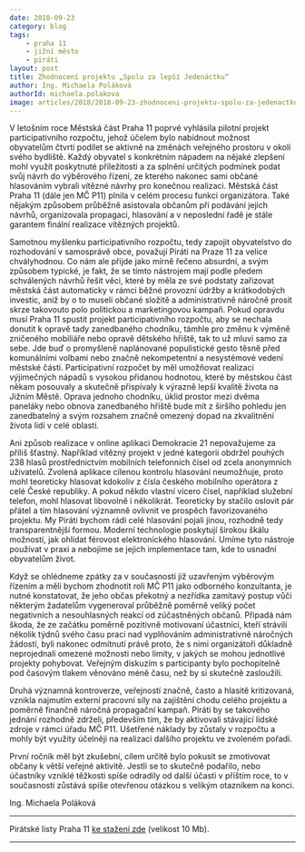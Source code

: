 ```yaml
---
date: 2018-09-23
category: blog
tags:
	- praha 11
	- jižní město
	- piráti
layout: post
title: Zhodnocení projektu „Spolu za lepší Jedenáctku“
author: Ing. Michaela Poláková
authorId: michaela.polakova
image: articles/2018/2018-09-23-zhodnoceni-projektu-spolu-za-jedenactku.jpg
---
```


V letošním roce Městská část Praha 11 poprvé vyhlásila pilotní projekt participativního rozpočtu, jehož účelem bylo nabídnout možnost obyvatelům čtvrti podílet se aktivně na změnách veřejného prostoru v okolí svého bydliště.  Každý obyvatel s konkrétním nápadem na nějaké zlepšení mohl využít poskytnuté příležitosti a za splnění určitých podmínek podat svůj návrh do výběrového řízení, ze kterého nakonec sami občané hlasováním vybrali vítězné návrhy pro konečnou realizaci.  Městská část Praha 11 (dále jen MČ  P11) plnila v celém procesu funkci organizátora. Také nějakým způsobem průběžně asistovala občanům při podávání jejich návrhů, organizovala propagaci, hlasování a v neposlední řadě je stále garantem finální realizace vítězných projektů.

Samotnou myšlenku participativního rozpočtu, tedy zapojit obyvatelstvo do rozhodování v samosprávě obce, považují Piráti na Praze 11 za velice chvályhodnou. Co nám ale přijde jako mírně řečeno absurdní, a svým způsobem typické, je fakt, že se tímto nástrojem mají podle předem schválených návrhů řešit věci, které by měla ze své podstaty zařizovat městská část automaticky v rámci běžné provozní údržby a krátkodobých investic, aniž by o to museli občané složitě a administrativně náročně prosit skrze takovouto polo politickou a marketingovou kampaň. Pokud opravdu musí Praha 11 spustit projekt participativního rozpočtu, aby se nechala donutit k opravě tady zanedbaného chodníku, támhle pro změnu k výměně zničeného mobiliáře nebo opravě dětského hřiště, tak to už mluví samo za sebe. Jde buď o promyšleně naplánované populistické gesto těsně před komunálními volbami nebo značně nekompetentní a nesystémové vedení městské části. Participativní rozpočet by měl umožňovat realizaci výjimečných nápadů s vysokou přidanou hodnotou, které by městskou část někam posouvaly a skutečně přispívaly k výrazně lepší kvalitě života na Jižním Městě. 
Oprava jednoho chodníku, úklid prostor mezi dvěma paneláky nebo obnova zanedbaného hřiště bude mít z širšího pohledu jen zanedbatelný a svým rozsahem značně omezený dopad na zkvalitnění života lidí v celé oblasti.

Ani způsob realizace v online aplikaci Demokracie 21 nepovažujeme za příliš šťastný. Například vítězný projekt v jedné kategorii obdržel pouhých 238 hlasů prostřednictvím mobilních telefonních čísel od zcela anonymních uživatelů.  Zvolená aplikace cílenou kontrolu hlasování neumožňuje, proto mohl teoreticky hlasovat kdokoliv z čísla českého mobilního operátora z celé České republiky.  A pokud někdo vlastní vícero čísel, například služební telefon, mohl hlasovat libovolně i několikrát. Teoreticky by stačilo oslovit pár přátel a tím hlasování významně ovlivnit ve prospěch favorizovaného projektu. My Piráti bychom rádi celé hlasování pojali jinou, rozhodně tedy transparentnější formou. Moderní technologie poskytují širokou škálu možností, jak ohlídat férovost elektronického hlasování. Umíme tyto nástroje používat v praxi a nebojíme se jejich implementace tam, kde to usnadní obyvatelům život.

Když se ohlédneme zpátky za v současnosti již uzavřeným výběrovým řízením a měli bychom zhodnotit roli MČ P11 jako odborného konzultanta, je nutné konstatovat, že jeho občas překotný a nezřídka zamítavý postup vůči některým žadatelům vygeneroval průběžně poměrně veliký počet negativních a nesouhlasných reakcí od zúčastněných občanů. Připadá nám škoda, že ze začátku poměrně pozitivně motivovaní účastníci, kteří strávili několik týdnů svého času prací nad vyplňováním administrativně náročných žádostí, byli nakonec odmítnutí právě proto, že s nimi organizátoři důkladně neprojednali omezené možnosti nebo limity, v jakých se mohou jednotlivé projekty pohybovat. Veřejným diskuzím s participanty bylo pochopitelně pod časovým tlakem věnováno méně času, než by si skutečně zasloužili. 

Druhá významná kontroverze, veřejností značně, často a hlasitě kritizovaná, vznikla najmutím externí pracovní síly na zajištění chodu celého projektu a poměrně finančně náročná propagační kampaň. Piráti by se takového jednání rozhodně zdrželi, především tím, že by aktivovali stávající lidské zdroje v rámci úřadu MČ P11. Ušetřené náklady by zůstaly v rozpočtu a mohly být využity účelněji na realizaci dalšího projektu ve zvoleném pořadí.  

První ročník měl být zkušební, cílem určitě bylo pokusit se zmotivovat občany k větší veřejné aktivitě. Jestli se to skutečně podařilo, nebo účastníky vzniklé těžkosti spíše odradily od další účasti v příštím roce, to v současnosti zůstává spíše otevřenou otázkou 
s velikým otazníkem na konci.

Ing. Michaela Poláková






---

Pirátské listy Praha 11 [ke stažení zde](/assets/pdf/2018-07-10-praha-11.pdf) (velikost 10 Mb).

- - -
